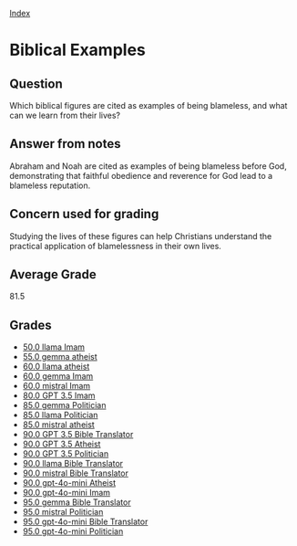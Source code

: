 
[Index](../index.md)
# Biblical Examples
## Question
Which biblical figures are cited as examples of being blameless, and what can we learn from their lives?

## Answer from notes
Abraham and Noah are cited as examples of being blameless before God, demonstrating that faithful obedience and reverence for God lead to a blameless reputation.

## Concern used for grading
Studying the lives of these figures can help Christians understand the practical application of blamelessness in their own lives.

## Average Grade
81.5

## Grades
 * [50.0 llama Imam](../answers/llama_Imam/Biblical_Examples.md)
 * [55.0 gemma atheist](../answers/gemma_atheist/Biblical_Examples.md)
 * [60.0 llama atheist](../answers/llama_atheist/Biblical_Examples.md)
 * [60.0 gemma Imam](../answers/gemma_Imam/Biblical_Examples.md)
 * [60.0 mistral Imam](../answers/mistral_Imam/Biblical_Examples.md)
 * [80.0 GPT 3.5 Imam](../answers/GPT_3.5_Imam/Biblical_Examples.md)
 * [85.0 gemma Politician](../answers/gemma_Politician/Biblical_Examples.md)
 * [85.0 llama Politician](../answers/llama_Politician/Biblical_Examples.md)
 * [85.0 mistral atheist](../answers/mistral_atheist/Biblical_Examples.md)
 * [90.0 GPT 3.5 Bible Translator](../answers/GPT_3.5_Bible_Translator/Biblical_Examples.md)
 * [90.0 GPT 3.5 Atheist](../answers/GPT_3.5_Atheist/Biblical_Examples.md)
 * [90.0 GPT 3.5 Politician](../answers/GPT_3.5_Politician/Biblical_Examples.md)
 * [90.0 llama Bible Translator](../answers/llama_Bible_Translator/Biblical_Examples.md)
 * [90.0 mistral Bible Translator](../answers/mistral_Bible_Translator/Biblical_Examples.md)
 * [90.0 gpt-4o-mini Atheist](../answers/gpt-4o-mini_Atheist/Biblical_Examples.md)
 * [90.0 gpt-4o-mini Imam](../answers/gpt-4o-mini_Imam/Biblical_Examples.md)
 * [95.0 gemma Bible Translator](../answers/gemma_Bible_Translator/Biblical_Examples.md)
 * [95.0 mistral Politician](../answers/mistral_Politician/Biblical_Examples.md)
 * [95.0 gpt-4o-mini Bible Translator](../answers/gpt-4o-mini_Bible_Translator/Biblical_Examples.md)
 * [95.0 gpt-4o-mini Politician](../answers/gpt-4o-mini_Politician/Biblical_Examples.md)

